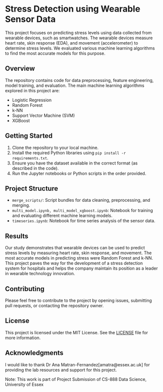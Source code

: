 <div class="markdown prose w-full break-words dark:prose-invert light">
    <h1>Stress Detection using Wearable Sensor Data</h1>
    <p>This project focuses on predicting stress levels using data collected from wearable devices, such as smartwatches. The wearable devices measure heart rate, skin response (EDA), and movement (accelerometer) to determine stress levels. We evaluated various machine learning algorithms to find the most accurate models for this purpose.</p>
    <h2>Overview</h2>
    <p>The repository contains code for data preprocessing, feature engineering, model training, and evaluation. The main machine learning algorithms explored in this project are:</p>
    <ul>
        <li>Logistic Regression</li>
        <li>Random Forest</li>
        <li>k-NN</li>
        <li>Support Vector Machine (SVM)</li>
        <li>XGBoost</li>
    </ul>
    <h2>Getting Started</h2>
    <ol>
        <li>Clone the repository to your local machine.</li>
        <li>Install the required Python libraries using <code>pip install -r requirements.txt</code>.</li>
        <li>Ensure you have the dataset available in the correct format (as described in the code).</li>
        <li>Run the Jupyter notebooks or Python scripts in the order provided.</li>
    </ol>
    <h2>Project Structure</h2>
    <ul>
        <li><code>merge_scripts/</code>: Script bundles for data cleaning, preprocessing, and merging.</li>
        <li><code>multi_model.ipynb, multi_model_xgboost.ipynb</code>: Notebook for training and evaluating different machine learning models.</li>
        <li><code>timeseries.ipynb</code>: Notebook for time series analysis of the sensor data.</li>
    </ul>
    <h2>Results</h2>
    <p>Our study demonstrates that wearable devices can be used to predict stress levels by measuring heart rate, skin response, and movement. The most accurate models in predicting stress were Random Forest and k-NN. This project paves the way for the development of a stress detection system for hospitals and helps the company maintain its position as a leader in wearable technology innovation.</p>
    <h2>Contributing</h2>
    <p>Please feel free to contribute to the project by opening issues, submitting pull requests, or contacting the repository owner.</p>
    <h2>License</h2>
    <p>This project is licensed under the MIT License. See the <a href="LICENSE" target="_new">LICENSE</a> file for more information.</p>
    <h2>Acknowledgments</h2>
    <p>I would like to thank Dr Ana Matran-Fernandez[amatra@essex.ac.uk] for providing the lab resources and support for this project.</p>
    <p>Note: This work is part of Project Submission of CS-888 Data Science, University of Essex
</div>
